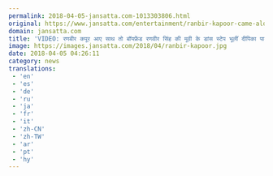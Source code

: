 ```yaml
---
permalink: 2018-04-05-jansatta.com-1013303806.html
original: https://www.jansatta.com/entertainment/ranbir-kapoor-came-along-with-deepika-padukone-forgot-dance-step-of-ranveer-singh-movie-song-watch-video/621865/
domain: jansatta.com
title: 'VIDEO: रणबीर कपूर आए साथ तो बॉयफ्रेंड रणवीर सिंह की मूवी के डांस स्टेप भूलीं दीपिका पादुकोण!'
image: https://images.jansatta.com/2018/04/ranbir-kapoor.jpg
date: 2018-04-05 04:26:11
category: news
translations: 
 - 'en'
 - 'es'
 - 'de'
 - 'ru'
 - 'ja'
 - 'fr'
 - 'it'
 - 'zh-CN'
 - 'zh-TW'
 - 'ar'
 - 'pt'
 - 'hy'
---
```


